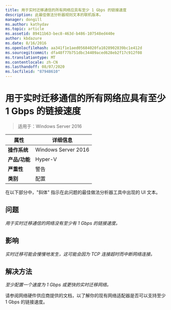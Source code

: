 ```yaml
---
title: 用于实时迁移通信的所有网络应具有至少 1 Gbps 的链接速度
description: 此最佳做法分析器规则文本的联机版本。
manager: dongill
ms.author: kathydav
ms.topic: article
ms.assetid: 89411b63-bec8-463d-b486-107548ed440e
author: kbdazure
ms.date: 8/16/2016
ms.openlocfilehash: aa341f1e1aed05684020fa1028902839bc1e412d
ms.sourcegitcommit: dfa48f77b751dbc34409aced628eb2f17c912f08
ms.translationtype: MT
ms.contentlocale: zh-CN
ms.lasthandoff: 08/07/2020
ms.locfileid: "87948610"
---
```

# <a name="all-networks-for-live-migration-traffic-should-have-a-link-speed-of-at-least-1-gbps"></a>用于实时迁移通信的所有网络应具有至少 1 Gbps 的链接速度

>适用于：Windows Server 2016



|属性|详细信息|
|-|-|
|**操作系统**|Windows Server 2016|
|**产品/功能**|Hyper-V|
|**严重性**|警告|
|**类别**|配置|

在以下部分中，"斜体" 指示在此问题的最佳做法分析器工具中出现的 UI 文本。

## <a name="issue"></a>问题
*用于实时迁移通信的网络没有至少有 1 Gbps 的链接速度。*

## <a name="impact"></a>影响
*实时迁移可能会慢慢地发生，这可能会因为 TCP 连接超时而中断网络连接。*

## <a name="resolution"></a>解决方法
*至少配置一个速度为 1 Gbps 或更快的实时迁移网络。*

请参阅网络硬件供应商提供的文档，以了解你的现有网络适配器是否可以支持至少 1 Gbps 的链接速度。



